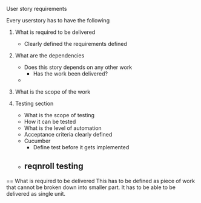 User story requirements

Every userstory has to have the following

1. What is required to be delivered
   - Clearly defined the requirements defined 
  
     
1. What are the dependencies
   - Does this story depends on any other work
      - Has the work been delivered?
   - 
1. What is the scope of the work

1. Testing section
   - What is the scope of testing
   - How it can be tested
   - What is the level of automation
   - Acceptance criteria clearly defined
   - Cucumber
      - Define test before it gets implemented
   - reqnroll testing
      - 


== What is required to be delivered
This has to be defined as piece of work that cannot be broken down into smaller part. It has to be able to be delivered as single unit.
